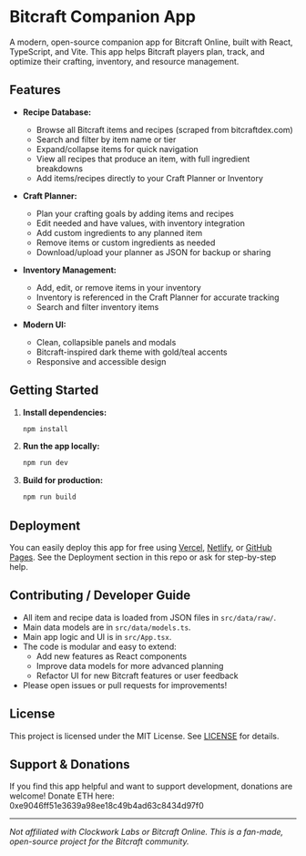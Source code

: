 # Bitcraft Companion App

A modern, open-source companion app for Bitcraft Online, built with React, TypeScript, and Vite. This app helps Bitcraft players plan, track, and optimize their crafting, inventory, and resource management.

## Features

- **Recipe Database:**
  - Browse all Bitcraft items and recipes (scraped from bitcraftdex.com)
  - Search and filter by item name or tier
  - Expand/collapse items for quick navigation
  - View all recipes that produce an item, with full ingredient breakdowns
  - Add items/recipes directly to your Craft Planner or Inventory

- **Craft Planner:**
  - Plan your crafting goals by adding items and recipes
  - Edit needed and have values, with inventory integration
  - Add custom ingredients to any planned item
  - Remove items or custom ingredients as needed
  - Download/upload your planner as JSON for backup or sharing

- **Inventory Management:**
  - Add, edit, or remove items in your inventory
  - Inventory is referenced in the Craft Planner for accurate tracking
  - Search and filter inventory items

- **Modern UI:**
  - Clean, collapsible panels and modals
  - Bitcraft-inspired dark theme with gold/teal accents
  - Responsive and accessible design

## Getting Started

1. **Install dependencies:**
   ```bash
   npm install
   ```
2. **Run the app locally:**
   ```bash
   npm run dev
   ```
3. **Build for production:**
   ```bash
   npm run build
   ```

## Deployment

You can easily deploy this app for free using [Vercel](https://vercel.com/), [Netlify](https://netlify.com/), or [GitHub Pages](https://pages.github.com/). See the Deployment section in this repo or ask for step-by-step help.

## Contributing / Developer Guide

- All item and recipe data is loaded from JSON files in `src/data/raw/`.
- Main data models are in `src/data/models.ts`.
- Main app logic and UI is in `src/App.tsx`.
- The code is modular and easy to extend:
  - Add new features as React components
  - Improve data models for more advanced planning
  - Refactor UI for new Bitcraft features or user feedback
- Please open issues or pull requests for improvements!

## License

This project is licensed under the MIT License. See [LICENSE](./LICENSE) for details.

## Support & Donations

If you find this app helpful and want to support development, donations are welcome! Donate ETH here: 0xe9046ff51e3639a98ee18c49b4ad63c8434d97f0

---

*Not affiliated with Clockwork Labs or Bitcraft Online. This is a fan-made, open-source project for the Bitcraft community.*
